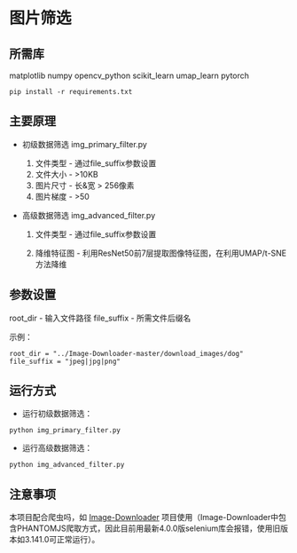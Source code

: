 # 图片筛选

## 所需库
matplotlib
numpy
opencv_python
scikit_learn
umap_learn
pytorch

```
pip install -r requirements.txt
```

## 主要原理
* 初级数据筛选 img_primary_filter.py
  1. 文件类型 - 通过file_suffix参数设置
  2. 文件大小 - >10KB
  3. 图片尺寸 - 长&宽 > 256像素
  4. 图片梯度 - >50
* 高级数据筛选 img_advanced_filter.py

  1. 文件类型 - 通过file_suffix参数设置

  2. 降维特征图 - 利用ResNet50前7层提取图像特征图，在利用UMAP/t-SNE方法降维

## 参数设置
root_dir - 输入文件路径
file_suffix - 所需文件后缀名

示例：

```
root_dir = "../Image-Downloader-master/download_images/dog"
file_suffix = "jpeg|jpg|png"
```

## 运行方式

* 运行初级数据筛选：
```
python img_primary_filter.py
```

* 运行高级数据筛选：
```
python img_advanced_filter.py
```

## 注意事项
本项目配合爬虫吗，如 [Image-Downloader](https://github.com/sczhengyabin/Image-Downloader) 项目使用（Image-Downloader中包含PHANTOMJS爬取方式，因此目前用最新4.0.0版selenium库会报错，使用旧版本如3.141.0可正常运行）。
